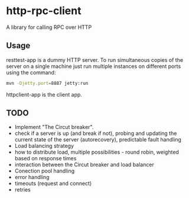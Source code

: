 # http-rpc-client

A library for calling RPC over HTTP

Usage
---------------------
resttest-app is a dummy HTTP server. To run simultaneous copies of the server on a single machine just
run multiple instances on different ports using the command:

```bash
mvn -Djetty.port=8887 jetty:run
```

httpclient-app is the client app. 

TODO
---------------------
- Implement "The Circut breaker". 
 - check if a server is up (and break if not), probing and updating the current state of the server (autorecovery),  predictable fault handling
- Load balancing strategy
 - how to distribute load, multiple possibilities - round robin, weighted based on response times
 - interaction between the Circut breaker and load balancer
- Conection pool handling
- error handling
- timeouts (request and connect)
- retries 